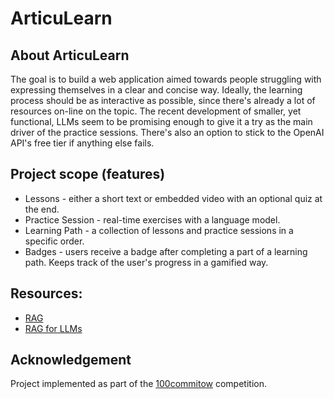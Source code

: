 # ArticuLearn

## About ArticuLearn
The goal is to build a web application aimed towards people struggling with expressing themselves in a clear and concise way.
Ideally, the learning process should be as interactive as possible, since there's already a lot of resources on-line on the topic.
The recent development of smaller, yet functional, LLMs seem to be promising enough to give it a try as the main driver of the practice sessions.
There's also an option to stick to the OpenAI API's free tier if anything else fails.

## Project scope (features)

- Lessons - either a short text or embedded video with an optional quiz at the end.
- Practice Session - real-time exercises with a language model.
- Learning Path - a collection of lessons and practice sessions in a specific order.
- Badges - users receive a badge after completing a part of a learning path. Keeps track of the user's progress in a gamified way.

## Resources:
- [RAG](https://chariotsolutions.com/blog/post/from-rags-to-riches-adding-context-to-your-llm/)
- [RAG for LLMs](https://www.promptingguide.ai/research/rag)

## Acknowledgement
Project implemented as part of the [100commitow](https://100commitow.pl) competition.
